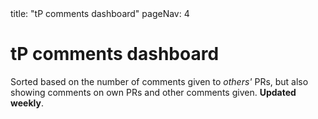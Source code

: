 <frontmatter>
title: "tP comments dashboard"
pageNav: 4
</frontmatter>

<h1 class="display-4">tP comments dashboard</h1>

Sorted based on the number of comments given to _others'_ PRs, but also showing comments on own PRs and other comments given. **Updated weekly**.

<include src="{{ module | lower }}/tp-comments-panels.mbdf" />
